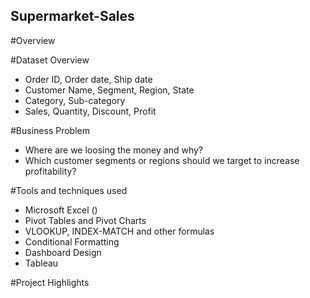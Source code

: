 ## Supermarket-Sales

#Overview

#Dataset Overview
- Order ID, Order date, Ship date
- Customer Name, Segment, Region, State
- Category, Sub-category
- Sales, Quantity, Discount, Profit

#Business Problem
- Where are we loosing the money and why?
- Which customer segments or regions should we target to increase profitability?

#Tools and techniques used
- Microsoft Excel ()
- Pivot Tables and Pivot Charts
- VLOOKUP, INDEX-MATCH and other formulas
- Conditional Formatting
- Dashboard Design
- Tableau

#Project Highlights

